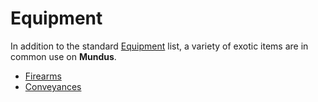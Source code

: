 # Equipment

In addition to the standard [Equipment] list, a variety of exotic items are in common use on **Mundus**.

- [Firearms](firearms.md)
- [Conveyances](conveyances.md)

[Equipment]: https://www.dndbeyond.com/sources/basic-rules/equipment
